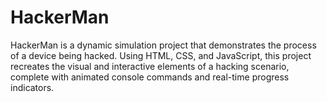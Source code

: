# HackerMan
 HackerMan is a dynamic simulation project that demonstrates the process of a device being hacked. Using HTML, CSS, and JavaScript, this project recreates the visual and interactive elements of a hacking scenario, complete with animated console commands and real-time progress indicators.
